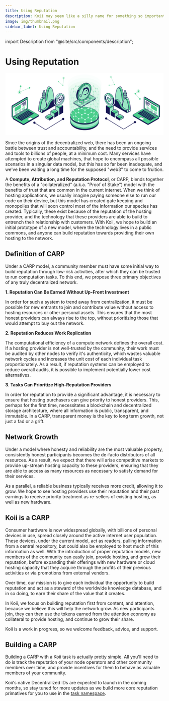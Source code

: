 ```yaml
---
title: Using Reputation
description: Koii may seem like a silly name for something so important, but it stands for Knowledgeable Open and Infinite Internet, and it's our first attempt at building a CARP.
image: img/thumbnail.png
sidebar_label: Using Reputation
---
```


import Description from "@site/src/components/description";

# Using Reputation
![banner](./img/Using%20Reputation.svg)

<Description
  text="Koii may seem like a silly name for something so important, but it stands for
  Knowledgeable Open and Infinite Internet, and it's our first attempt at
  building a CARP."
/>

Since the origins of the decentralized web, there has been an ongoing battle between trust and accountability, and the need to provide services and tools to billions of people, at a minimum cost. Many services have attempted to create global machines, that hope to encompass all possible scenarios in a singular data model, but this has so far been inadequate, and we've been waiting a long time for the supposed "web3" to come to fruition.&#x20;

A **Compute, Attribution, and Reputation Protocol**, or CARP, blends together the benefits of a "collateralized" (a.k.a. "Proof of Stake") model with the benefits of trust that are common in the current internet. When we think of hosting applications, we usually imagine paying someone else to run our code on their device, but this model has created gate keeping and monopolies that will soon control most of the information our species has created. Typically, these exist because of the reputation of the hosting provider, and the technology that these providers are able to build to entrench their relationship with customers. With Koii, we hope to build an initial prototype of a new model, where the technology lives in a public commons, and anyone can build reputation towards providing their own hosting to the network.&#x20;

## Definition of CARP

Under a CARP model, a community member must have some initial way to build reputation through low-risk activities, after which they can be trusted to run computation tasks. To this end, we propose three primary objectives of any truly decentralized network.

**1. Reputation Can Be Earned Without Up-Front Investment**

In order for such a system to trend away from centralization, it must be possible for new entrants to join and contribute value without access to hosting resources or other personal assets. This ensures that the most honest providers can always rise to the top, without prioritizing those that would attempt to buy out the network.

**2. Reputation Reduces Work Replication**

The computational efficiency of a compute network defines the overall cost. If a hosting provider is not well-trusted by the community, their work must be audited by other nodes to verify it's authenticity, which wastes valuable network cycles and increases the unit cost of each individual task proportionately. As a result, if reputation systems can be employed to reduce overall audits, it is possible to implement potentially lower cost alternatives.

**3. Tasks Can Prioritize High-Reputation Providers**

In order for reputation to provide a significant advantage, it is necessary to ensure that hosting purchasers can give priority to honest providers. This, perhaps for the first time, necessitates a blockchain and decentralized storage architecture, where all information is public, transparent, and immutable. In a CARP, transparent money is the key to long term growth, not just a fad or a grift.&#x20;

## Network Growth

Under a model where honesty and reliability are the most valuable property, consistently honest participants becomes the de-facto distributors of all resources. As a result, we expect that there will arise competitive markets to provide up-stream hosting capacity to these providers, ensuring that they are able to access as many resources as necessary to satisfy demand for their services.&#x20;

As a parallel, a reliable business typically receives more credit, allowing it to grow. We hope to see hosting providers use their reputation and their past earnings to receive priority treatment as re-sellers of existing hosting, as well as new hardware.&#x20;

## Koii is a CARP

Consumer hardware is now widespread globally, with billions of personal devices in use, spread closely around the active internet user population. These devices, under the current model, act as readers, pulling information from a central repository, but could also be employed to host much of this information as well. With the introduction of proper reputation models, new members of the community can easily join, provide hosting, and grow their reputation, before expanding their offerings with new hardware or cloud hosting capacity that they acquire through the profits of their previous activities or via promotions from external vendors.&#x20;

Over time, our mission is to give each individual the opportunity to build reputation and act as a steward of the worldwide knowledge database, and in so doing, to earn their share of the value that it creates.&#x20;

In Koii, we focus on building reputation first from content, and attention, because we believe this will help the network grow. As new participants join, they can then use the tokens earned from the attention economy as collateral to provide hosting, and continue to grow their share.&#x20;

Koii is a work in progress, so we welcome feedback, advice, and support.&#x20;

## Building a CARP

Building a CARP with a Koii task is actually pretty simple. All you'll need to do is track the reputation of your node operators and other community members over time, and provide incentives for them to behave as valuable members of your community.&#x20;

Koii's native Decentralized IDs are expected to launch in the coming months, so stay tuned for more updates as we build more core reputation primatives for you to use in the [task namespace](/develop/write-a-koii-task/task-development-kit-tdk/using-the-task-namespace/).
